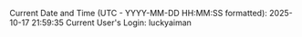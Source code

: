 Current Date and Time (UTC - YYYY-MM-DD HH:MM:SS formatted): 2025-10-17 21:59:35
Current User's Login: luckyaiman
